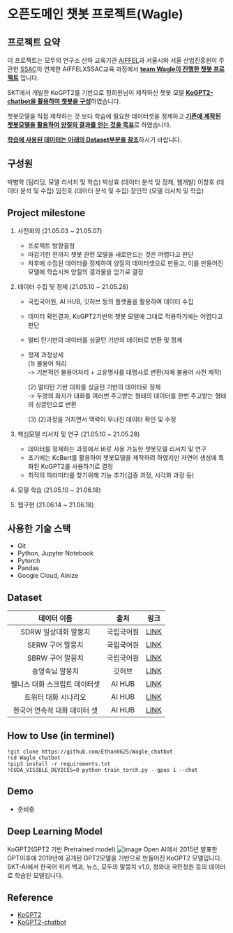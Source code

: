 # 오픈도메인 챗봇 프로젝트(Wagle)

## 프로젝트 요약

이 프로젝트는 모두의 연구소 산하 교육기관 [AIFFEL](https://aiffel.io/)과 서울시와 서울 산업진흥원이 주관한 [SSAC](https://ssac.seoul.kr/main/index.jsp)이 연계한 AIFFELXSSAC교육 과정에서 <U>**team Wagle이 진행한 챗봇 프로젝트**</U> 입니다.  
  
SKT에서 개발한 KoGPT2를 기반으로 정희원님이 제작하신 챗봇 모델 <U>**KoGPT2-chatbot을 활용하여 챗봇을 구성**</U>하였습니다.  
  
챗봇모델을 직접 제작하는 것 보다 학습에 필요한 데이터셋을 정제하고 <U>**기존에 제작된 챗봇모델을 활용하여 양질의 결과를 얻는 것을 목표**</U>로 하였습니다.  
  
<U>**학습에 사용된 데이터는 아래의 Dataset부분을 참조**</U>하시기 바랍니다.


## 구성원  
  
박병학 (팀리딩, 모델 리서치 및 학습)
박상효 (데이터 분석 및 정제, 웹개발)
이창호 (데이터 분석 및 수집)
임진호 (데이터 분석 및 수집)
장인학 (모델 리서치 및 학습)


## Project milestone  
  
1) 사전회의 (21.05.03 ~ 21.05.07)
    - 프로젝트 방향결정
    - 마감기한 전까지 챗봇 관련 모델을 새로만드는 것은 어렵다고 판단
    - 차후에 수집된 데이터를 정제하여 양질의 데이터셋으로 만들고, 이를 만들어진 모델에 학습시켜 양질의 결과물을 얻기로 결정

2) 데이터 수집 및 정제 (21.05.10 ~ 21.05.28)
    - 국립국어원, AI HUB, 깃허브 등의 플랫폼을 활용하여 데이터 수집
    - 데이터 확인결과, KoGPT2기반의 챗봇 모델에 그대로 적용하기에는 어렵다고 판단
    - 멀티 턴기반의 데이터를 싱글턴 기반의 데이터로 변환 및 정제
    - 정제 과정상세  
        (1) 불용어 처리  
            -> 기본적인 불용어처리 + 고유명사를 대명사로 변환(자체 불용어 사전 제작)
            
        (2) 멀티턴 기반 대화를 싱글턴 기반의 데이터로 정제  
            -> 두명의 화자가 대화를 여러번 주고받는 형태의 데이터를 한번 주고받는 형태의 싱글턴으로 변환
        
        (3) (2)과정을 거치면서 맥락이 무너진 데이터 확인 및 수정
        
3) 핵심모델 리서치 및 연구 (21.05.10 ~ 21.05.28)
    - 데이터를 정제하는 과정에서 바로 사용 가능한 챗봇모델 리서치 및 연구
    - 초기에는 KcBert를 활용하여 챗봇모델을 제작하려 하였지만 자연어 생성에 특화된 KoGPT2를 사용하기로 결정
    - 최적의 파라미터를 찾기위해 기능 추가(검증 과정, 시각화 과정 등)
    
4) 모델 학습 (21.05.10 ~ 21.06.18)

5) 웹구현 (21.06.14 ~ 21.06.18)


## 사용한 기술 스택  
- Git
- Python, Jupyter Notebook
- Pytorch
- Pandas
- Google Cloud, Ainize


## Dataset

|데이터 이름|출처|링크|
|:---:|:---:|:---:|
|SDRW 일상대화 말뭉치|국립국어원|[LINK](https://corpus.korean.go.kr/)|
|SERW 구어 말뭉치|국립국어원|[LINK](https://corpus.korean.go.kr/)|
|SBRW 구어 말뭉치|국립국어원|[LINK](https://corpus.korean.go.kr/)|
|송영숙님 말뭉치|깃허브|[LINK](https://github.com/songys/Chatbot_data)|
|웰니스 대화 스크립트 데이터셋|AI HUB|[LINK](https://aihub.or.kr/keti_data_board/language_intelligence)|
|트위터 대화 시나리오|AI HUB|[LINK](https://aihub.or.kr/keti_data_board/language_intelligence)|
|한국어 연속적 대화 데이터 셋|AI HUB|[LINK](https://aihub.or.kr/keti_data_board/language_intelligence)|

## How to Use (in terminel)
```
!git clone https://github.com/Ethan0625/Wagle_chatbot
!cd Wagle_chatbot
!pip3 install -r requirements.txt
!CUDA_VISIBLE_DEVICES=0 python train_torch.py --gpus 1 --chat
```


## Demo
- 준비중


## Deep Learning Model

KoGPT2(GPT2 기반 Pretrained model)
![image](https://user-images.githubusercontent.com/70437384/120886945-5d87b400-c62b-11eb-94ac-ce987ed12a0b.png)
Open AI에서 2015년 발표한 GPT이후에 2019년에 공개된 GPT2모델을 기반으로 만들어진 KoGPT2 모델입니다.
SKT-AI에서 한국어 위키 백과, 뉴스, 모두의 말뭉치 v1.0, 청와대 국민청원 등의 데이터로 학습된 모델입니다.

## Reference
- [KoGPT2](https://github.com/SKT-AI/KoGPT2#demo)
- [KoGPT2-chatbot](https://github.com/haven-jeon/KoGPT2-chatbot)